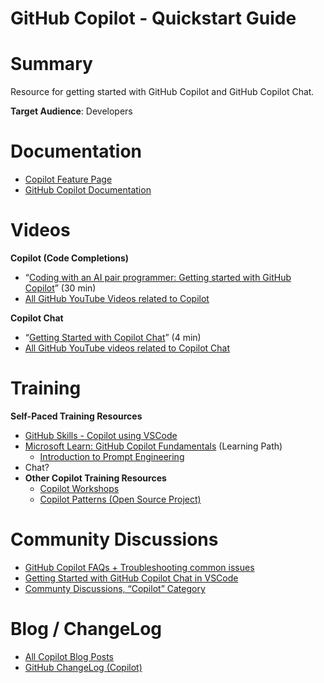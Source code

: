 

# GitHub Copilot - Quickstart Guide


# Summary

Resource for getting started with GitHub Copilot and GitHub Copilot Chat.

**Target Audience**: Developers


# Documentation



* [Copilot Feature Page](https://github.com/features/copilot)
* [GitHub Copilot Documentation](https://docs.github.com/en/copilot)


# Videos

**Copilot (Code Completions)**



* “[Coding with an AI pair programmer: Getting started with GitHub Copilot](https://youtu.be/dhfTaSGYQ4o?si=OYPJSqkwKumtjdSc)” (30 min)
* [All GitHub YouTube Videos related to Copilot](https://www.youtube.com/@GitHub/search?query=Copilot)

**Copilot Chat**



* “[Getting Started with Copilot Chat](https://youtu.be/3surPGP7_4o?si=qiqzTy7PIiUDuaU_)” (4 min)
* [All GitHub YouTube videos related to Copilot Chat](https://www.youtube.com/@GitHub/search?query=Copilot%20Chat)


# Training

**Self-Paced Training Resources**



* [GitHub Skills - Copilot using VSCode](https://github.com/skills/copilot-codespaces-vscode)
* [Microsoft Learn: GitHub Copilot Fundamentals](https://learn.microsoft.com/en-us/training/paths/copilot/) (Learning Path)
    * [Introduction to Prompt Engineering](https://learn.microsoft.com/en-us/training/modules/introduction-prompt-engineering-with-github-copilot/)
* Chat?
* **Other Copilot Training Resources**
    * [Copilot Workshops](https://copilot-workshops.com)
    * [Copilot Patterns (Open Source Project)](https://patterns.hattori.dev/)


# Community Discussions



* [GitHub Copilot FAQs + Troubleshooting common issues](https://github.com/orgs/community/discussions/47318)
* [Getting Started with GitHub Copilot Chat in VSCode](https://github.com/orgs/community/discussions/64517)
* [Communty Discussions, “Copilot” Category](https://github.com/orgs/community/discussions/categories/copilot)


# Blog / ChangeLog



* [All Copilot Blog Posts](https://github.blog/tag/github-copilot)
* [GitHub ChangeLog (Copilot)](https://github.blog/changelog/label/copilot/)
